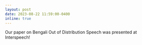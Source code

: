 ```yaml
---
layout: post
date: 2023-08-22 11:59:00-0400
inline: true
---
```


Our paper on Bengali Out of Distribution Speech was presented at Interspeech!